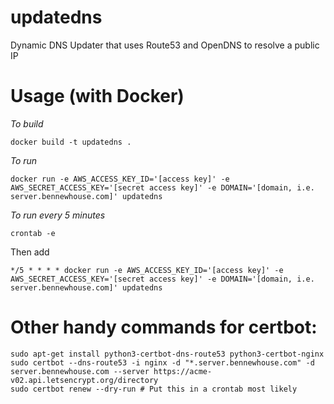 # updatedns
Dynamic DNS Updater that uses Route53 and OpenDNS to resolve a public IP

# Usage (with Docker)

*To build*
```
docker build -t updatedns .
```

*To run*
```
docker run -e AWS_ACCESS_KEY_ID='[access key]' -e AWS_SECRET_ACCESS_KEY='[secret access key]' -e DOMAIN='[domain, i.e. server.bennewhouse.com]' updatedns
```

*To run every 5 minutes*
```
crontab -e
```
Then add
```
*/5 * * * * docker run -e AWS_ACCESS_KEY_ID='[access key]' -e AWS_SECRET_ACCESS_KEY='[secret access key]' -e DOMAIN='[domain, i.e. server.bennewhouse.com]' updatedns
```

# Other handy commands for certbot:

```
sudo apt-get install python3-certbot-dns-route53 python3-certbot-nginx
sudo certbot --dns-route53 -i nginx -d "*.server.bennewhouse.com" -d server.bennewhouse.com --server https://acme-v02.api.letsencrypt.org/directory
sudo certbot renew --dry-run # Put this in a crontab most likely
```
